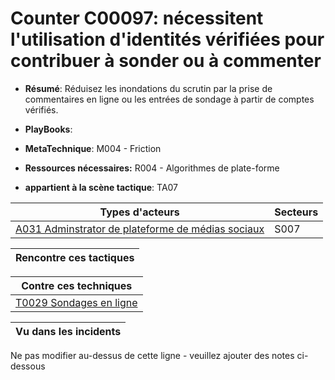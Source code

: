 # Counter C00097: nécessitent l'utilisation d'identités vérifiées pour contribuer à sonder ou à commenter

* **Résumé**: Réduisez les inondations du scrutin par la prise de commentaires en ligne ou les entrées de sondage à partir de comptes vérifiés.

* **PlayBooks**:

* **MetaTechnique**: M004 - Friction

* **Ressources nécessaires:** R004 - Algorithmes de plate-forme

* **appartient à la scène tactique**: TA07


|Types d'acteurs |Secteurs |
|----------- |------- |
|[A031 Adminstrator de plateforme de médias sociaux](../../generated_pages/actortypes/A031.md) |S007 |



|Rencontre ces tactiques |
|---------------------- |



|Contre ces techniques |
|------------------------- |
|[T0029 Sondages en ligne](../../generated_pages/techniques/T0029.md) |



|Vu dans les incidents |
|----------------- |


Ne pas modifier au-dessus de cette ligne - veuillez ajouter des notes ci-dessous